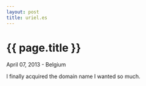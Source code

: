 ```yaml
---
layout: post
title: uriel.es
---
```


{{ page.title }}
================

<p class="meta">
	<span class="time">April 07, 2013 - Belgium</span>
</p>

I finally acquired the domain name I wanted so much.
